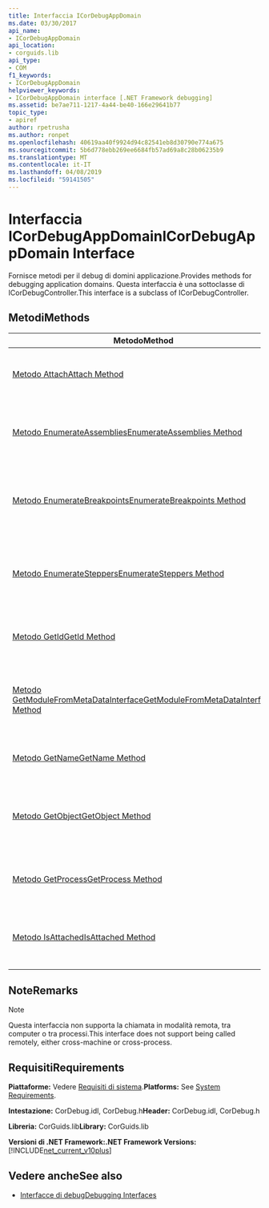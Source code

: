 ```yaml
---
title: Interfaccia ICorDebugAppDomain
ms.date: 03/30/2017
api_name:
- ICorDebugAppDomain
api_location:
- corguids.lib
api_type:
- COM
f1_keywords:
- ICorDebugAppDomain
helpviewer_keywords:
- ICorDebugAppDomain interface [.NET Framework debugging]
ms.assetid: be7ae711-1217-4a44-be40-166e29641b77
topic_type:
- apiref
author: rpetrusha
ms.author: ronpet
ms.openlocfilehash: 40619aa40f9924d94c82541eb8d30790e774a675
ms.sourcegitcommit: 5b6d778ebb269ee6684fb57ad69a8c28b06235b9
ms.translationtype: MT
ms.contentlocale: it-IT
ms.lasthandoff: 04/08/2019
ms.locfileid: "59141505"
---
```

# <a name="icordebugappdomain-interface"></a><span data-ttu-id="74b0c-102">Interfaccia ICorDebugAppDomain</span><span class="sxs-lookup"><span data-stu-id="74b0c-102">ICorDebugAppDomain Interface</span></span>

<span data-ttu-id="74b0c-103">Fornisce metodi per il debug di domini applicazione.</span><span class="sxs-lookup"><span data-stu-id="74b0c-103">Provides methods for debugging application domains.</span></span> <span data-ttu-id="74b0c-104">Questa interfaccia è una sottoclasse di ICorDebugController.</span><span class="sxs-lookup"><span data-stu-id="74b0c-104">This interface is a subclass of ICorDebugController.</span></span>  
  
## <a name="methods"></a><span data-ttu-id="74b0c-105">Metodi</span><span class="sxs-lookup"><span data-stu-id="74b0c-105">Methods</span></span>  
  
|<span data-ttu-id="74b0c-106">Metodo</span><span class="sxs-lookup"><span data-stu-id="74b0c-106">Method</span></span>|<span data-ttu-id="74b0c-107">Descrizione</span><span class="sxs-lookup"><span data-stu-id="74b0c-107">Description</span></span>|  
|------------|-----------------|  
|[<span data-ttu-id="74b0c-108">Metodo Attach</span><span class="sxs-lookup"><span data-stu-id="74b0c-108">Attach Method</span></span>](../../../../docs/framework/unmanaged-api/debugging/icordebugappdomain-attach-method.md)|<span data-ttu-id="74b0c-109">Il debugger viene connesso al dominio dell'applicazione.</span><span class="sxs-lookup"><span data-stu-id="74b0c-109">Attaches the debugger to the application domain.</span></span>|  
|[<span data-ttu-id="74b0c-110">Metodo EnumerateAssemblies</span><span class="sxs-lookup"><span data-stu-id="74b0c-110">EnumerateAssemblies Method</span></span>](../../../../docs/framework/unmanaged-api/debugging/icordebugappdomain-enumerateassemblies-method.md)|<span data-ttu-id="74b0c-111">Ottiene un enumeratore per gli assembly nel dominio dell'applicazione.</span><span class="sxs-lookup"><span data-stu-id="74b0c-111">Gets an enumerator for the assemblies in the application domain.</span></span>|  
|[<span data-ttu-id="74b0c-112">Metodo EnumerateBreakpoints</span><span class="sxs-lookup"><span data-stu-id="74b0c-112">EnumerateBreakpoints Method</span></span>](../../../../docs/framework/unmanaged-api/debugging/icordebugappdomain-enumeratebreakpoints-method.md)|<span data-ttu-id="74b0c-113">Ottiene un enumeratore per tutti i punti di interruzione attivi nel dominio dell'applicazione.</span><span class="sxs-lookup"><span data-stu-id="74b0c-113">Gets an enumerator for all active breakpoints in the application domain.</span></span>|  
|[<span data-ttu-id="74b0c-114">Metodo EnumerateSteppers</span><span class="sxs-lookup"><span data-stu-id="74b0c-114">EnumerateSteppers Method</span></span>](../../../../docs/framework/unmanaged-api/debugging/icordebugappdomain-enumeratesteppers-method.md)|<span data-ttu-id="74b0c-115">Ottiene un enumeratore per tutti i gestori di istruzioni attive nel dominio dell'applicazione.</span><span class="sxs-lookup"><span data-stu-id="74b0c-115">Gets an enumerator for all active steppers in the application domain.</span></span>|  
|[<span data-ttu-id="74b0c-116">Metodo GetId</span><span class="sxs-lookup"><span data-stu-id="74b0c-116">GetId Method</span></span>](../../../../docs/framework/unmanaged-api/debugging/icordebugappdomain-getid-method.md)|<span data-ttu-id="74b0c-117">Ottiene l'ID univoco del dominio dell'applicazione.</span><span class="sxs-lookup"><span data-stu-id="74b0c-117">Gets the unique ID of the application domain.</span></span>|  
|[<span data-ttu-id="74b0c-118">Metodo GetModuleFromMetaDataInterface</span><span class="sxs-lookup"><span data-stu-id="74b0c-118">GetModuleFromMetaDataInterface Method</span></span>](../../../../docs/framework/unmanaged-api/debugging/icordebugappdomain-getmodulefrommetadatainterface-method.md)|<span data-ttu-id="74b0c-119">Ottiene l'oggetto ICorDebugModule con l'interfaccia dei metadati specificato.</span><span class="sxs-lookup"><span data-stu-id="74b0c-119">Gets the ICorDebugModule object with the given metadata interface.</span></span>|  
|[<span data-ttu-id="74b0c-120">Metodo GetName</span><span class="sxs-lookup"><span data-stu-id="74b0c-120">GetName Method</span></span>](../../../../docs/framework/unmanaged-api/debugging/icordebugappdomain-getname-method.md)|<span data-ttu-id="74b0c-121">Ottiene il nome del dominio dell'applicazione.</span><span class="sxs-lookup"><span data-stu-id="74b0c-121">Gets the name of the application domain.</span></span>|  
|[<span data-ttu-id="74b0c-122">Metodo GetObject</span><span class="sxs-lookup"><span data-stu-id="74b0c-122">GetObject Method</span></span>](../../../../docs/framework/unmanaged-api/debugging/icordebugappdomain-getobject-method.md)|<span data-ttu-id="74b0c-123">Ottiene un puntatore a interfaccia per il dominio di applicazione di common language runtime (CLR).</span><span class="sxs-lookup"><span data-stu-id="74b0c-123">Gets an interface pointer to the common language runtime (CLR) application domain.</span></span>|  
|[<span data-ttu-id="74b0c-124">Metodo GetProcess</span><span class="sxs-lookup"><span data-stu-id="74b0c-124">GetProcess Method</span></span>](../../../../docs/framework/unmanaged-api/debugging/icordebugappdomain-getprocess-method.md)|<span data-ttu-id="74b0c-125">Ottiene il processo che contiene il dominio dell'applicazione.</span><span class="sxs-lookup"><span data-stu-id="74b0c-125">Gets the process containing the application domain.</span></span>|  
|[<span data-ttu-id="74b0c-126">Metodo IsAttached</span><span class="sxs-lookup"><span data-stu-id="74b0c-126">IsAttached Method</span></span>](../../../../docs/framework/unmanaged-api/debugging/icordebugappdomain-isattached-method.md)|<span data-ttu-id="74b0c-127">Determina se il debugger è collegato al dominio dell'applicazione.</span><span class="sxs-lookup"><span data-stu-id="74b0c-127">Determines whether the debugger is attached to the application domain.</span></span>|  
  
## <a name="remarks"></a><span data-ttu-id="74b0c-128">Note</span><span class="sxs-lookup"><span data-stu-id="74b0c-128">Remarks</span></span>  
  
> [!NOTE]
>  <span data-ttu-id="74b0c-129">Questa interfaccia non supporta la chiamata in modalità remota, tra computer o tra processi.</span><span class="sxs-lookup"><span data-stu-id="74b0c-129">This interface does not support being called remotely, either cross-machine or cross-process.</span></span>  
  
## <a name="requirements"></a><span data-ttu-id="74b0c-130">Requisiti</span><span class="sxs-lookup"><span data-stu-id="74b0c-130">Requirements</span></span>  
 <span data-ttu-id="74b0c-131">**Piattaforme:** Vedere [Requisiti di sistema](../../../../docs/framework/get-started/system-requirements.md).</span><span class="sxs-lookup"><span data-stu-id="74b0c-131">**Platforms:** See [System Requirements](../../../../docs/framework/get-started/system-requirements.md).</span></span>  
  
 <span data-ttu-id="74b0c-132">**Intestazione:** CorDebug.idl, CorDebug.h</span><span class="sxs-lookup"><span data-stu-id="74b0c-132">**Header:** CorDebug.idl, CorDebug.h</span></span>  
  
 <span data-ttu-id="74b0c-133">**Libreria:** CorGuids.lib</span><span class="sxs-lookup"><span data-stu-id="74b0c-133">**Library:** CorGuids.lib</span></span>  
  
 **<span data-ttu-id="74b0c-134">Versioni di .NET Framework:</span><span class="sxs-lookup"><span data-stu-id="74b0c-134">.NET Framework Versions:</span></span>** [!INCLUDE[net_current_v10plus](../../../../includes/net-current-v10plus-md.md)]  
  
## <a name="see-also"></a><span data-ttu-id="74b0c-135">Vedere anche</span><span class="sxs-lookup"><span data-stu-id="74b0c-135">See also</span></span>

- [<span data-ttu-id="74b0c-136">Interfacce di debug</span><span class="sxs-lookup"><span data-stu-id="74b0c-136">Debugging Interfaces</span></span>](../../../../docs/framework/unmanaged-api/debugging/debugging-interfaces.md)

